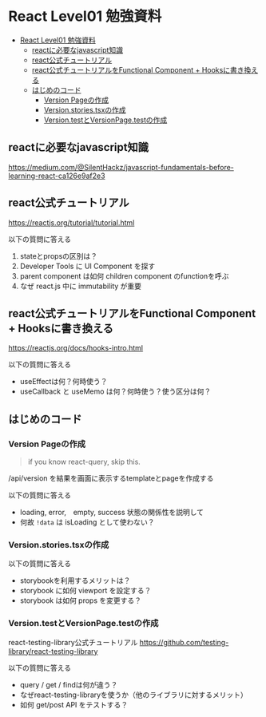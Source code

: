 # React Level01 勉強資料

- [React Level01 勉強資料](#react-level01-勉強資料)
  - [reactに必要なjavascript知識](#reactに必要なjavascript知識)
  - [react公式チュートリアル](#react公式チュートリアル)
  - [react公式チュートリアルをFunctional Component + Hooksに書き換える](#react公式チュートリアルをfunctional-component--hooksに書き換える)
  - [はじめのコード](#はじめのコード)
    - [Version Pageの作成](#version-pageの作成)
    - [Version.stories.tsxの作成](#versionstoriestsxの作成)
    - [Version.testとVersionPage.testの作成](#versiontestとversionpagetestの作成)

## reactに必要なjavascript知識

https://medium.com/@SilentHackz/javascript-fundamentals-before-learning-react-ca126e9af2e3

## react公式チュートリアル
https://reactjs.org/tutorial/tutorial.html

以下の質問に答える

1. stateとpropsの区別は？
2. Developer Tools に UI Component を探す
3. parent component は如何 children component のfunctionを呼ぶ
4. なぜ react.js 中に immutability が重要

## react公式チュートリアルをFunctional Component + Hooksに書き換える
https://reactjs.org/docs/hooks-intro.html

以下の質問に答える

* useEffectは何？何時使う？
* useCallback と useMemo は何？何時使う？使う区分は何？


## はじめのコード

### Version Pageの作成

> if you know react-query, skip this.

/api/version を結果を画面に表示するtemplateとpageを作成する

以下の質問に答える

* loading, error,　empty, success 状態の関係性を説明して
* 何故 `!data` は isLoading として使わない？

### Version.stories.tsxの作成
以下の質問に答える

* storybookを利用するメリットは？
* storybook に如何 viewport を設定する？
* storybook は如何 props を変更する？


### Version.testとVersionPage.testの作成

react-testing-library公式チュートリアル
https://github.com/testing-library/react-testing-library

以下の質問に答える

* query / get / findは何が違う？
* なぜreact-testing-libraryを使うか（他のライブラリに対するメリット）
* 如何 get/post API をテストする？
